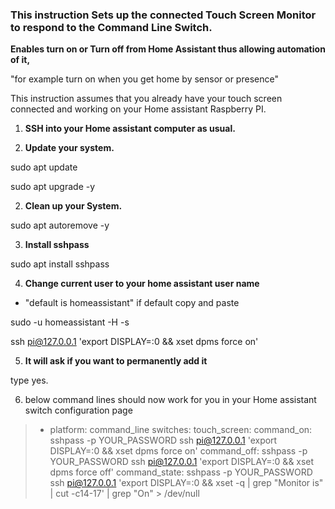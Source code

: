 ### This instruction Sets up the connected Touch Screen Monitor to respond to the Command Line Switch.
**Enables turn on or Turn off from Home Assistant thus allowing automation of it,**

"for example turn on when you get home by sensor or presence"

This instruction assumes that you already have your touch screen connected and working on your Home assistant Raspberry PI.

</div>

1. **SSH into your Home assistant computer as usual.**

2. **Update your system.**


sudo apt update

sudo apt upgrade -y


2. **Clean up your System.**

sudo apt autoremove -y

3. **Install sshpass**

sudo apt install sshpass



4. **Change current user to your home assistant user name**
  - "default is homeassistant" if default copy and paste 
  
  
  sudo -u homeassistant -H -s
  
  ssh pi@127.0.0.1 'export DISPLAY=:0 && xset dpms force on'
  
  
  
5. **It will ask if you want to permanently add it**
  
 type yes.

6. below command lines should now work for you in your Home assistant switch configuration page
   </div>   

>  - platform: command_line
    switches:
      touch_screen:
        command_on:  sshpass -p YOUR_PASSWORD ssh pi@127.0.0.1 'export DISPLAY=:0 && xset dpms force on'
        command_off:  sshpass -p YOUR_PASSWORD ssh pi@127.0.0.1 'export DISPLAY=:0 && xset dpms force off'
        command_state:  sshpass -p YOUR_PASSWORD ssh pi@127.0.0.1 'export DISPLAY=:0 && xset -q | grep "Monitor is" | cut -c14-17' | grep "On" > /dev/null
  
      
